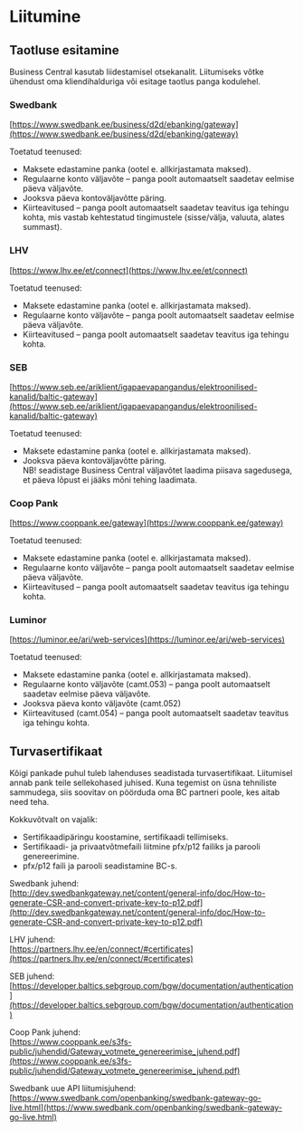 # Liitumine

## Taotluse esitamine
Business Central kasutab liidestamisel otsekanalit. Liitumiseks võtke ühendust oma kliendihalduriga või esitage taotlus panga kodulehel.

### Swedbank
[https://www.swedbank.ee/business/d2d/ebanking/gateway](https://www.swedbank.ee/business/d2d/ebanking/gateway)  

Toetatud teenused:
- Maksete edastamine panka (ootel e. allkirjastamata maksed).  
- Regulaarne konto väljavõte – panga poolt automaatselt saadetav eelmise päeva väljavõte.
- Jooksva päeva kontoväljavõtte päring.
- Kiirteavitused – panga poolt automaatselt saadetav teavitus iga tehingu kohta, mis vastab kehtestatud tingimustele (sisse/välja, valuuta, alates summast).

### LHV
[https://www.lhv.ee/et/connect](https://www.lhv.ee/et/connect)  

Toetatud teenused:
- Maksete edastamine panka (ootel e. allkirjastamata maksed).  
- Regulaarne konto väljavõte – panga poolt automaatselt saadetav eelmise päeva väljavõte.
- Kiirteavitused – panga poolt automaatselt saadetav teavitus iga tehingu kohta.

### SEB
[https://www.seb.ee/ariklient/igapaevapangandus/elektroonilised-kanalid/baltic-gateway](https://www.seb.ee/ariklient/igapaevapangandus/elektroonilised-kanalid/baltic-gateway)  

Toetatud teenused:
- Maksete edastamine panka (ootel e. allkirjastamata maksed).  
- Jooksva päeva kontoväljavõtte päring.   
  NB! seadistage Business Central väljavõtet laadima piisava sagedusega, et päeva lõpust ei jääks mõni tehing laadimata.

### Coop Pank
[https://www.cooppank.ee/gateway](https://www.cooppank.ee/gateway)  

Toetatud teenused:
- Maksete edastamine panka (ootel e. allkirjastamata maksed).  
- Regulaarne konto väljavõte – panga poolt automaatselt saadetav eelmise päeva väljavõte.
- Kiirteavitused – panga poolt automaatselt saadetav teavitus iga tehingu kohta.

### Luminor
[https://luminor.ee/ari/web-services](https://luminor.ee/ari/web-services)  

Toetatud teenused:
- Maksete edastamine panka (ootel e. allkirjastamata maksed).  
- Regulaarne konto väljavõte (camt.053) – panga poolt automaatselt saadetav eelmise päeva väljavõte.
- Jooksva päeva konto väljavõte (camt.052)   
- Kiirteavitused (camt.054) – panga poolt automaatselt saadetav teavitus iga tehingu kohta.

## Turvasertifikaat
Kõigi pankade puhul tuleb lahenduses seadistada turvasertifikaat. Liitumisel annab pank teile sellekohased juhised. Kuna tegemist on üsna tehniliste sammudega, siis soovitav on pöörduda oma BC partneri poole, kes aitab need teha.

Kokkuvõtvalt on vajalik:
- Sertifikaadipäringu koostamine, sertifikaadi tellimiseks.
- Sertifikaadi- ja privaatvõtmefaili liitmine pfx/p12 failiks ja parooli genereerimine.
- pfx/p12 faili ja parooli seadistamine BC-s.

Swedbank juhend:  
[http://dev.swedbankgateway.net/content/general-info/doc/How-to-generate-CSR-and-convert-private-key-to-p12.pdf](http://dev.swedbankgateway.net/content/general-info/doc/How-to-generate-CSR-and-convert-private-key-to-p12.pdf)

LHV juhend:  
[https://partners.lhv.ee/en/connect/#certificates](https://partners.lhv.ee/en/connect/#certificates)

SEB juhend:  
[https://developer.baltics.sebgroup.com/bgw/documentation/authentication](https://developer.baltics.sebgroup.com/bgw/documentation/authentication)

Coop Pank juhend:  
[https://www.cooppank.ee/s3fs-public/juhendid/Gateway_votmete_genereerimise_juhend.pdf](https://www.cooppank.ee/s3fs-public/juhendid/Gateway_votmete_genereerimise_juhend.pdf)

Swedbank uue API liitumisjuhend: [https://www.swedbank.com/openbanking/swedbank-gateway-go-live.html](https://www.swedbank.com/openbanking/swedbank-gateway-go-live.html)
